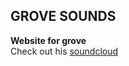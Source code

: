 ## GROVE SOUNDS
**Website for grove** <br>
Check out his [soundcloud](https://soundcloud.com/grove02)
